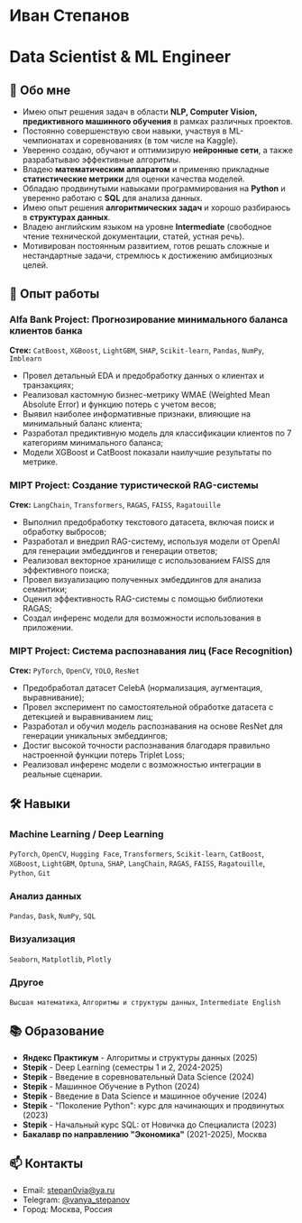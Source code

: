 # Иван Степанов
# Data Scientist & ML Engineer

## 🧠 Обо мне

*   Имею опыт решения задач в области **NLP, Computer Vision, предиктивного машинного обучения** в рамках различных проектов.
*   Постоянно совершенствую свои навыки, участвуя в ML-чемпионатах и соревнованиях (в том числе на Kaggle).
*   Уверенно создаю, обучают и оптимизирую **нейронные сети**, а также разрабатываю эффективные алгоритмы.
*   Владею **математическим аппаратом** и применяю прикладные **статистические метрики** для оценки качества моделей.
*   Обладаю продвинутыми навыками программирования на **Python** и уверенно работаю с **SQL** для анализа данных.
*   Имею опыт решения **алгоритмических задач** и хорошо разбираюсь в **структурах данных**.
*   Владею английским языком на уровне **Intermediate** (свободное чтение технической документации, статей, устная речь).
*   Мотивирован постоянным развитием, готов решать сложные и нестандартные задачи, стремлюсь к достижению амбициозных целей.

## 💼 Опыт работы

### Alfa Bank Project: Прогнозирование минимального баланса клиентов банка
**Стек:** `CatBoost`, `XGBoost`, `LightGBM`, `SHAP`, `Scikit-learn`, `Pandas`, `NumPy`, `Imblearn`

*   Провел детальный EDA и предобработку данных о клиентах и транзакциях;
*   Реализовал кастомную бизнес-метрику WMAE (Weighted Mean Absolute Error) и функцию потерь с учетом весов;
*   Выявил наиболее информативные признаки, влияющие на минимальный баланс клиента;
*   Разработал предиктивную модель для классификации клиентов по 7 категориям минимального баланса;
*   Модели XGBoost и CatBoost показали наилучшие результаты по метрике.
  
### MIPT Project: Создание туристической RAG-системы
**Стек:** `LangChain`, `Transformers`, `RAGAS`, `FAISS`, `Ragatouille`

*   Выполнил предобработку текстового датасета, включая поиск и обработку выбросов;
*   Разработал и внедрил RAG-систему, используя модели от OpenAI для генерации эмбеддингов и генерации ответов;
*   Реализовал векторное хранилище с использованием FAISS для эффективного поиска;
*   Провел визуализацию полученных эмбеддингов для анализа семантики;
*   Оценил эффективность RAG-системы с помощью библиотеки RAGAS;
*   Создал инференс модели для возможности использования в приложении.

### MIPT Project: Система распознавания лиц (Face Recognition)
**Стек:** `PyTorch`, `OpenCV`, `YOLO`, `ResNet`

*   Предобработал датасет CelebA (нормализация, аугментация, выравнивание);
*   Провел эксперимент по самостоятельной обработке датасета с детекцией и выравниванием лиц;
*   Разработал и обучил модель распознавания на основе ResNet для генерации уникальных эмбеддингов;
*   Достиг высокой точности распознавания благодаря правильно настроенной функции потерь Triplet Loss;
*   Реализовал инференс модели с возможностью интеграции в реальные сценарии.

## 🛠️ Навыки

### Machine Learning / Deep Learning
`PyTorch`, `OpenCV`, `Hugging Face`, `Transformers`, `Scikit-learn`, `CatBoost`, `XGBoost`, `LightGBM`, `Optuna`, `SHAP`, `LangChain`, `RAGAS`, `FAISS`, `Ragatouille`, `Python`, `Git`

### Анализ данных
`Pandas`, `Dask`, `NumPy`, `SQL`

### Визуализация
`Seaborn`, `Matplotlib`, `Plotly`

### Другое
`Высшая математика`, `Алгоритмы и структуры данных`, `Intermediate English`

## 📚 Образование

*   **Яндекс Практикум** - Алгоритмы и структуры данных (2025)
*   **Stepik** - Deep Learning (семестры 1 и 2, 2024-2025)
*   **Stepik** - Введение в соревновательный Data Science (2024)
*   **Stepik** - Машинное Обучение в Python (2024)
*   **Stepik** - Введение в Data Science и машинное обучение (2024)
*   **Stepik** - "Поколение Python": курс для начинающих и продвинутых (2023)
*   **Stepik** - Начальный курс SQL: от Новичка до Специалиста (2023)
*   **Бакалавр по направлению "Экономика"** (2021-2025), Москва

## 📫 Контакты

*   Email: [stepan0via@ya.ru](mailto:stepan0via@ya.ru)
*   Telegram: [@vanya_stepanov](https://t.me/vanya_stepanov)
*   Город: Москва, Россия
